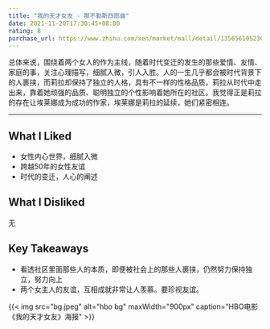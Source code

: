```yaml
---
title: "我的天才女友 - 那不勒斯四部曲"
date: 2021-11-20T17:30:45+08:00
rating: 8
purchase_url: https://www.zhihu.com/xen/market/mall/detail/1356561052302422016?mcn_card_id=1445445969823735808&source=goodsRecommend-pc&zh_nav_left=back&zh_nav_right=empty
---
```


总体来说，围绕着两个女人的作为主线，随着时代变迁的发生的那些爱情、友情、家庭的事，关注心理描写，细腻入微，引人入胜。人的一生几乎都会被时代背景下的人裹挟，而莉拉却保持了独立的人格，具有不一样的性格品质，莉拉从时代中走出来，靠着她顽强的品质、聪明独立的个性影响着她所在的社区。我觉得正是莉拉的存在让埃莱娜成为成功的作家，埃莱娜是莉拉的延续，她们紧密相连。

---

## What I Liked

* 女性内心世界，细腻入微
* 跨越50年的女性友谊
* 时代的变迁，人心的阐述

## What I Disliked

无

## Key Takeaways

* 看透社区里面那些人的本质，即便被社会上的那些人裹挟，仍然努力保持独立，努力向上
* 两个女主人的友谊，互相成就非常让人羡慕。要珍视友谊。

{{< img src="bg.jpeg" alt="hbo bg" maxWidth="900px" caption="HBO电影《我的天才女友》海报" >}}
